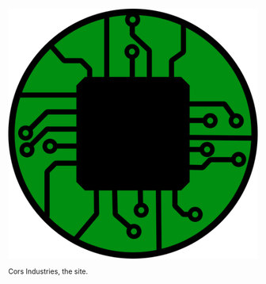 <p align="center">
  <img src="./images/ci_logo_531x531.png" alt="Centered Image">
</p>

Cors Industries, the site.


